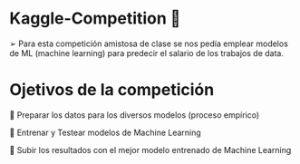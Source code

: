 # Kaggle-Competition 🧮
➢ Para esta competición amistosa de clase se nos pedía emplear modelos de ML (machine learning) para predecir el salario de los trabajos de data.
# Ojetivos de la competición
📍 Preparar los datos para los diversos modelos (proceso empírico) 

📍 Entrenar y Testear modelos de Machine Learning

📍 Subir los resultados con el mejor modelo entrenado de Machine Learning



